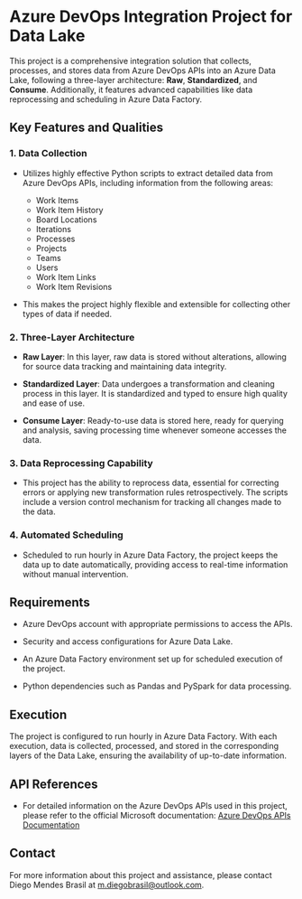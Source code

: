 # Azure DevOps Integration Project for Data Lake

This project is a comprehensive integration solution that collects, processes, and stores data from Azure DevOps APIs into an Azure Data Lake, following a three-layer architecture: **Raw**, **Standardized**, and **Consume**. Additionally, it features advanced capabilities like data reprocessing and scheduling in Azure Data Factory.

## Key Features and Qualities

### 1. Data Collection

- Utilizes highly effective Python scripts to extract detailed data from Azure DevOps APIs, including information from the following areas:
  - Work Items
  - Work Item History
  - Board Locations
  - Iterations
  - Processes
  - Projects
  - Teams
  - Users
  - Work Item Links
  - Work Item Revisions

- This makes the project highly flexible and extensible for collecting other types of data if needed.

### 2. Three-Layer Architecture

- **Raw Layer**: In this layer, raw data is stored without alterations, allowing for source data tracking and maintaining data integrity.

- **Standardized Layer**: Data undergoes a transformation and cleaning process in this layer. It is standardized and typed to ensure high quality and ease of use.

- **Consume Layer**: Ready-to-use data is stored here, ready for querying and analysis, saving processing time whenever someone accesses the data.

### 3. Data Reprocessing Capability

- This project has the ability to reprocess data, essential for correcting errors or applying new transformation rules retrospectively. The scripts include a version control mechanism for tracking all changes made to the data.

### 4. Automated Scheduling

- Scheduled to run hourly in Azure Data Factory, the project keeps the data up to date automatically, providing access to real-time information without manual intervention.

## Requirements

- Azure DevOps account with appropriate permissions to access the APIs.

- Security and access configurations for Azure Data Lake.

- An Azure Data Factory environment set up for scheduled execution of the project.

- Python dependencies such as Pandas and PySpark for data processing.

## Execution

The project is configured to run hourly in Azure Data Factory. With each execution, data is collected, processed, and stored in the corresponding layers of the Data Lake, ensuring the availability of up-to-date information.

## API References

- For detailed information on the Azure DevOps APIs used in this project, please refer to the official Microsoft documentation: [Azure DevOps APIs Documentation](https://learn.microsoft.com/en-us/rest/api/azure/devops)

## Contact

For more information about this project and assistance, please contact Diego Mendes Brasil at m.diegobrasil@outlook.com.
